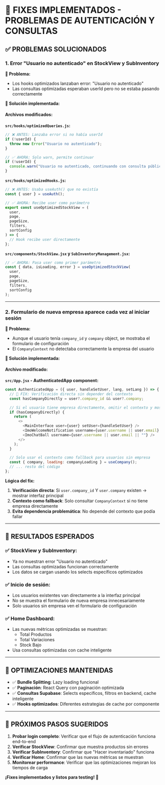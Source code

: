 # 🔧 FIXES IMPLEMENTADOS - PROBLEMAS DE AUTENTICACIÓN Y CONSULTAS

## ✅ **PROBLEMAS SOLUCIONADOS**

### **1. Error "Usuario no autenticado" en StockView y SubInventory**

**🐛 Problema:**

- Los hooks optimizados lanzaban error: "Usuario no autenticado"
- Las consultas optimizadas esperaban userId pero no se estaba pasando correctamente

**🔧 Solución implementada:**

#### **Archivos modificados:**

**`src/hooks/optimizedQueries.js`:**

```javascript
// ❌ ANTES: Lanzaba error si no había userId
if (!userId) {
  throw new Error("Usuario no autenticado");
}

// ✅ AHORA: Solo warn, permite continuar
if (!userId) {
  console.warn("Usuario no autenticado, continuando con consulta pública");
}
```

**`src/hooks/optimizedHooks.js`:**

```javascript
// ❌ ANTES: Usaba useAuth() que no existía
const { user } = useAuth();

// ✅ AHORA: Recibe user como parámetro
export const useOptimizedStockView = (
  user,
  page,
  pageSize,
  filters,
  sortConfig
) => {
  // Hook recibe user directamente
};
```

**`src/components/StockView.jsx` y `SubInventoryManagement.jsx`:**

```javascript
// ✅ AHORA: Pasa user como primer parámetro
const { data, isLoading, error } = useOptimizedStockView(
  user,
  page,
  pageSize,
  filters,
  sortConfig
);
```

---

### **2. Formulario de nueva empresa aparece cada vez al iniciar sesión**

**🐛 Problema:**

- Aunque el usuario tenía `company_id` y `company` object, se mostraba el formulario de configuración
- El `CompanyContext` no detectaba correctamente la empresa del usuario

**🔧 Solución implementada:**

#### **Archivo modificado:**

**`src/App.jsx` - AuthenticatedApp component:**

```javascript
const AuthenticatedApp = ({ user, handleSetUser, lang, setLang }) => {
  // 🚀 FIX: Verificación directa sin depender del contexto
  const hasCompanyDirectly = user?.company_id && user?.company;

  // Si el usuario tiene empresa directamente, omitir el contexto y mostrar la interfaz
  if (hasCompanyDirectly) {
    return (
      <>
        <MainInterface user={user} setUser={handleSetUser} />
        <ImoWelcomeNotification username={user.username || user.email} />
        <ImoChatBall username={user.username || user.email || ""} />
      </>
    );
  }

  // Solo usar el contexto como fallback para usuarios sin empresa
  const { company, loading: companyLoading } = useCompany();
  // ... resto del código
};
```

**Lógica del fix:**

1. **Verificación directa**: Si `user.company_id` Y `user.company` existen → mostrar interfaz principal
2. **Contexto como fallback**: Solo consultar `CompanyContext` si no tiene empresa directamente
3. **Evita dependencia problemática**: No depende del contexto que podía fallar

---

## 🎯 **RESULTADOS ESPERADOS**

### **✅ StockView y SubInventory:**

- Ya no muestran error "Usuario no autenticado"
- Las consultas optimizadas funcionan correctamente
- Los datos se cargan usando los selects específicos optimizados

### **✅ Inicio de sesión:**

- Los usuarios existentes van directamente a la interfaz principal
- No se muestra el formulario de nueva empresa innecesariamente
- Solo usuarios sin empresa ven el formulario de configuración

### **✅ Home Dashboard:**

- Las nuevas métricas optimizadas se muestran:
  - Total Productos
  - Total Variaciones
  - Stock Bajo
- Usa consultas optimizadas con cache inteligente

---

## 🚀 **OPTIMIZACIONES MANTENIDAS**

- ✅ **Bundle Splitting**: Lazy loading funcional
- ✅ **Paginación**: React Query con paginación optimizada
- ✅ **Consultas Supabase**: Selects específicos, filtros en backend, cache inteligente
- ✅ **Hooks optimizados**: Diferentes estrategias de cache por componente

---

## 📝 **PRÓXIMOS PASOS SUGERIDOS**

1. **Probar login completo**: Verificar que el flujo de autenticación funciona end-to-end
2. **Verificar StockView**: Confirmar que muestra productos sin errores
3. **Verificar SubInventory**: Confirmar que "Hacer inventariado" funciona
4. **Verificar Home**: Confirmar que las nuevas métricas se muestran
5. **Monitorear performance**: Verificar que las optimizaciones mejoran los tiempos de carga

**¡Fixes implementados y listos para testing! 🎉**
